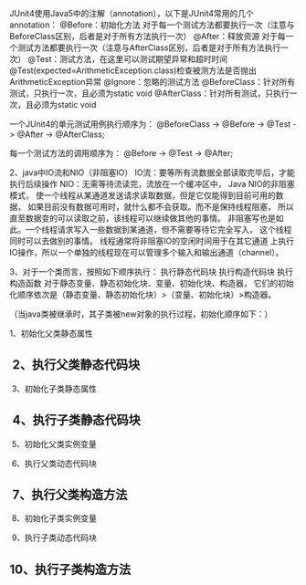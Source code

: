 JUnit4使用Java5中的注解（annotation），以下是JUnit4常用的几个annotation：
@Before：初始化方法 对于每一个测试方法都要执行一次（注意与BeforeClass区别，后者是对于所有方法执行一次）
@After：释放资源 对于每一个测试方法都要执行一次（注意与AfterClass区别，后者是对于所有方法执行一次）
@Test：测试方法，在这里可以测试期望异常和超时时间
@Test(expected=ArithmeticException.class)检查被测方法是否抛出ArithmeticException异常
@Ignore：忽略的测试方法
@BeforeClass：针对所有测试，只执行一次，且必须为static void
@AfterClass：针对所有测试，只执行一次，且必须为static void

一个JUnit4的单元测试用例执行顺序为：
@BeforeClass -> @Before -> @Test -> @After -> @AfterClass;

每一个测试方法的调用顺序为：
@Before -> @Test -> @After;


2、java中IO流和NIO（非阻塞IO）
IO流：要等所有流数据全部读取完毕后，才能执行后续操作
NIO：无需等待流读完，流放在一个缓冲区中， Java NIO的非阻塞模式，
使一个线程从某通道发送请求读取数据，但是它仅能得到目前可用的数据，
如果目前没有数据可用时，就什么都不会获取。而不是保持线程阻塞，
所以直至数据变的可以读取之前，该线程可以继续做其他的事情。 
非阻塞写也是如此。一个线程请求写入一些数据到某通道，但不需要等待它完全写入，
这个线程同时可以去做别的事情。 线程通常将非阻塞IO的空闲时间用于在其它通道
上执行IO操作，所以一个单独的线程现在可以管理多个输入和输出通道（channel）。

3、对于一个类而言，按照如下顺序执行：
  执行静态代码块
  执行构造代码块
  执行构造函数
  对于静态变量、静态初始化块、变量、初始化块、构造器，
  它们的初始化顺序依次是（静态变量、静态初始化块）>（变量、初始化块）>构造器。
  
  （当java类被继承时，其子类被new对象的执行过程，初始化顺序如下：）
  
  1、初始化父类静态属性
  
   2、执行父类静态代码块
  ------------------------
   3、初始化子类静态属性
  
   4、执行子类静态代码块
  -------------------------
   5、初始化父类实例变量
  
   6、执行父类动态代码块
  
   7、执行父类构造方法
  -------------------------
   8、初始化子类实例变量
  
   9、执行子类动态代码块
  
  10、执行子类构造方法
--------------------